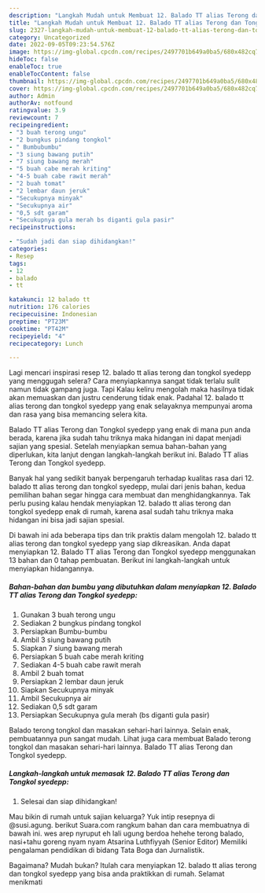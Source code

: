 ```yaml
---
description: "Langkah Mudah untuk Membuat 12. Balado TT alias Terong dan Tongkol syedepp Menu Buka Puas"
title: "Langkah Mudah untuk Membuat 12. Balado TT alias Terong dan Tongkol syedepp Menu Buka Puas"
slug: 2327-langkah-mudah-untuk-membuat-12-balado-tt-alias-terong-dan-tongkol-syedepp-menu-buka-puas
category: Uncategorized
date: 2022-09-05T09:23:54.576Z
image: https://img-global.cpcdn.com/recipes/2497701b649a0ba5/680x482cq70/12-balado-tt-alias-terong-dan-tongkol-syedepp-foto-resep-utama.jpg
hideToc: false
enableToc: true
enableTocContent: false
thumbnail: https://img-global.cpcdn.com/recipes/2497701b649a0ba5/680x482cq70/12-balado-tt-alias-terong-dan-tongkol-syedepp-foto-resep-utama.jpg
cover: https://img-global.cpcdn.com/recipes/2497701b649a0ba5/680x482cq70/12-balado-tt-alias-terong-dan-tongkol-syedepp-foto-resep-utama.jpg
author: Admin
authorAv: notfound
ratingvalue: 3.9
reviewcount: 7
recipeingredient:
- "3 buah terong ungu"
- "2 bungkus pindang tongkol"
- " Bumbubumbu"
- "3 siung bawang putih"
- "7 siung bawang merah"
- "5 buah cabe merah kriting"
- "4-5 buah cabe rawit merah"
- "2 buah tomat"
- "2 lembar daun jeruk"
- "Secukupnya minyak"
- "Secukupnya air"
- "0,5 sdt garam"
- "Secukupnya gula merah bs diganti gula pasir"
recipeinstructions:

- "Sudah jadi dan siap dihidangkan!"
categories:
- Resep
tags:
- 12
- balado
- tt

katakunci: 12 balado tt 
nutrition: 176 calories
recipecuisine: Indonesian
preptime: "PT23M"
cooktime: "PT42M"
recipeyield: "4"
recipecategory: Lunch

---
```



Lagi mencari inspirasi resep 12. balado tt alias terong dan tongkol syedepp yang menggugah selera? Cara menyiapkannya sangat tidak terlalu sulit namun tidak gampang juga. Tapi Kalau keliru mengolah maka hasilnya tidak akan memuaskan dan justru cenderung tidak enak. Padahal 12. balado tt alias terong dan tongkol syedepp yang enak selayaknya mempunyai aroma dan rasa yang bisa memancing selera kita.


Balado TT alias Terong dan Tongkol syedepp yang enak di mana pun anda berada, karena jika sudah tahu triknya maka hidangan ini dapat menjadi sajian yang spesial. Setelah menyiapkan semua bahan-bahan yang diperlukan, kita lanjut dengan langkah-langkah berikut ini. Balado TT alias Terong dan Tongkol syedepp.

Banyak hal yang sedikit banyak berpengaruh terhadap kualitas rasa dari 12. balado tt alias terong dan tongkol syedepp, mulai dari jenis bahan, kedua pemilihan bahan segar hingga cara membuat dan menghidangkannya. Tak perlu pusing kalau hendak menyiapkan 12. balado tt alias terong dan tongkol syedepp enak di rumah, karena asal sudah tahu triknya maka hidangan ini bisa jadi sajian spesial.


Di bawah ini ada beberapa tips dan trik praktis dalam mengolah 12. balado tt alias terong dan tongkol syedepp yang siap dikreasikan. Anda dapat menyiapkan 12. Balado TT alias Terong dan Tongkol syedepp menggunakan 13 bahan dan 0 tahap pembuatan. Berikut ini langkah-langkah untuk menyiapkan hidangannya.

<!--inarticleads1-->

##### Bahan-bahan dan bumbu yang dibutuhkan dalam menyiapkan 12. Balado TT alias Terong dan Tongkol syedepp:

1. Gunakan 3 buah terong ungu
1. Sediakan 2 bungkus pindang tongkol
1. Persiapkan  Bumbu-bumbu
1. Ambil 3 siung bawang putih
1. Siapkan 7 siung bawang merah
1. Persiapkan 5 buah cabe merah kriting
1. Sediakan 4-5 buah cabe rawit merah
1. Ambil 2 buah tomat
1. Persiapkan 2 lembar daun jeruk
1. Siapkan Secukupnya minyak
1. Ambil Secukupnya air
1. Sediakan 0,5 sdt garam
1. Persiapkan Secukupnya gula merah (bs diganti gula pasir)


Balado terong tongkol dan masakan sehari-hari lainnya. Selain enak, pembuatannya pun sangat mudah. Lihat juga cara membuat Balado terong tongkol dan masakan sehari-hari lainnya. Balado TT alias Terong dan Tongkol syedepp. 

<!--inarticleads2-->

##### Langkah-langkah untuk memasak 12. Balado TT alias Terong dan Tongkol syedepp:


1. Selesai dan siap dihidangkan!

Mau bikin di rumah untuk sajian keluarga? Yuk intip resepnya di @susi.agung. berikut Suara.com rangkum bahan dan cara membuatnya di bawah ini. wes arep nyruput eh lali ugung berdoa hehehe terong balado, nasi+tahu goreng nyam nyam Atsarina Luthfiyyah (Senior Editor) Memiliki pengalaman pendidikan di bidang Tata Boga dan Jurnalistik. 

Bagaimana? Mudah bukan? Itulah cara menyiapkan 12. balado tt alias terong dan tongkol syedepp yang bisa anda praktikkan di rumah. Selamat menikmati
